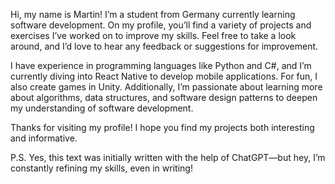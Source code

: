 Hi, my name is Martin! I’m a student from Germany currently learning software development. On my profile, you’ll find a variety of projects and exercises I’ve worked on to improve my skills. Feel free to take a look around, and I’d love to hear any feedback or suggestions for improvement.

I have experience in programming languages like Python and C#, and I’m currently diving into React Native to develop mobile applications. For fun, I also create games in Unity. Additionally, I’m passionate about learning more about algorithms, data structures, and software design patterns to deepen my understanding of software development.

Thanks for visiting my profile! I hope you find my projects both interesting and informative.

P.S. Yes, this text was initially written with the help of ChatGPT—but hey, I’m constantly refining my skills, even in writing!
